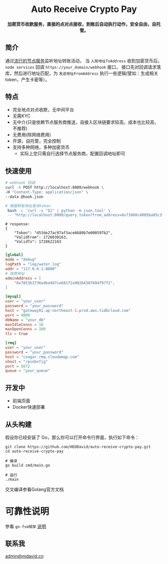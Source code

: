 <h1 align="center">Auto Receive Crypto Pay</h1>
<h4 align="center">加密货币收款服务，直接的点对点接收，到账后自动执行动作，安全自由，自托管。</h4>


## 简介
通过[流行的节点服务](https://ethereum.org/en/developers/docs/nodes-and-clients/nodes-as-a-service/#popular-node-services)监听地址转账活动，
当 `入账地址ToAddress` 收到加密货币后， `node services` 回调 `https://your_domain/webhook` 接口，
接口先对回调请求落库，然后进行地址匹配，为 `发送地址FromAddress` 执行一些逻辑(譬如：生成相关token，产生卡密等）。

## 特点
- 完全地点对点收款，无中间平台
- 无需KYC
- 无中介(只是依赖节点服务商推送，自接入区块链要求较高，成本也比较高，不推荐)
- 无费用(除网络费用)
- 开源，自托管，完全控制
- 支持多种网络，多种加密货币
  - 实际上您只需自行选择节点服务商，配置回调地址即可

## 快速使用

```sh
# webhook 回调
curl -X POST http://localhost:8080/webhook \
-H "Content-Type: application/json" \
--data @hook.json
```

```sh
# 根据转账地址查询token
 bash -c 'curl -s "$1" | python -m json.tool' \
 -- "http://localhost:8080/query_token?from_address=0x71660c4005ba85c37ccec55d0c4493e66fe775d3"
```
```shell
# response:
{
    "Token": "d53de27ac97af3ace6680b7e000597b2",
    "ValidFrom": 1726030163,
    "ValidTo": 1728622163
}
```

```toml
[global]
mode = "debug"
logPath = "log/water.log"
addr = "127.0.0.1:8080"
# 收款地址
adminAddress = [
    "0x7853b3736edba9d7ce681f2a90264307694f97f2",
]

[mysql]
user = "your_user"
password = "your_password"
host = "gateway01.ap-northeast-1.prod.aws.tidbcloud.com"
port = 4000
dbName = "your_db"
maxIdleConns = 10
maxOpenConns = 100
tls = true

[rmq]
user = "your_user"
password = "your_password"
host = "cougar.rmq.cloudamqp.com"
vhost = "/psnbxfjg"
port = 5672
queue = "your_queue"
```


## 开发中
- 前端页面
- Docker快速部署

## 从头构建
假设你已经安装了 Go，那么你可以打开命令行界面，执行如下命令：
```shell
git clone https://github.com/HEUDavid/auto-receive-crypto-pay.git
cd auto-receive-crypto-pay

# 编译
go build cmd/main.go

# 运行
./main
```
交叉编译参看Golang官方文档

# 可靠性说明
参看 `go-fsm框架` [说明](https://github.com/HEUDavid/go-fsm?tab=readme-ov-file#reliability-statement)

## 联系我
admin@mdavid.cn